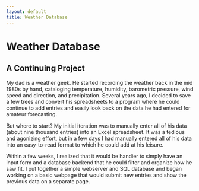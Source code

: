 ```yaml
---
layout: default
title: Weather Database
---
```


<div class="container text-center">
  <h1>Weather Database</h1>
  <h2>A Continuing Project</h2>
  <p>My dad is a weather geek. He started recording the weather back in the mid 1980s by hand, cataloging temperature, humidity, barometric pressure, wind speed and direction, and precipitation. Several years ago, I decided to save a few trees and convert his spreadsheets to a program where he could continue to add entries and easily look back on the data he had entered for amateur forecasting.</p>
  <p>But where to start? My initial iteration was to manually enter all of his data (about nine thousand entries) into an Excel spreadsheet. It was a tedious and agonizing effort, but in a few days I had manually entered all of his data into an easy-to-read format to which he could add at his leisure.</p>
  <p>Within a few weeks, I realized that it would be handier to simply have an input form and a database backend that he could filter and organize how he saw fit. I put together a simple webserver and SQL database and began working on a basic webpage that would submit new entries and show the previous data on a separate page.</p>

</div>
